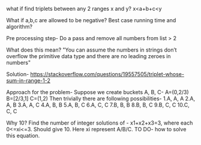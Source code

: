 what if find triplets between any 2 ranges x and y?
x<a+b+c<y

What if a,b,c are allowed to be negative? Best case running time and algorithm?

Pre processing step-
Do a pass and remove all numbers from list > 2

What does this mean?
"You can assume the numbers in strings don’t overflow the primitive data type and there are no leading zeroes in numbers"

Solution-
https://stackoverflow.com/questions/19557505/triplet-whose-sum-in-range-1-2

Approach for the problem-
Suppose we create buckets A, B, C-
A=(0,2/3)
B=[2/3,1]
C=(1,2)
Then trivially there are following possibilities-
1.A, A, A
2.A, A, B
3.A, A, C
4.A, B, B
5.A, B, C
6.A, C, C
7.B, B, B
8.B, B, C
9.B, C, C
10.C, C, C

Why 10?
Find the number of integer solutions of -
x1+x2+x3=3, where each 0<=xi<=3. Should give 10. Here xi represent A/B/C. TO DO- how to solve this equation. 

